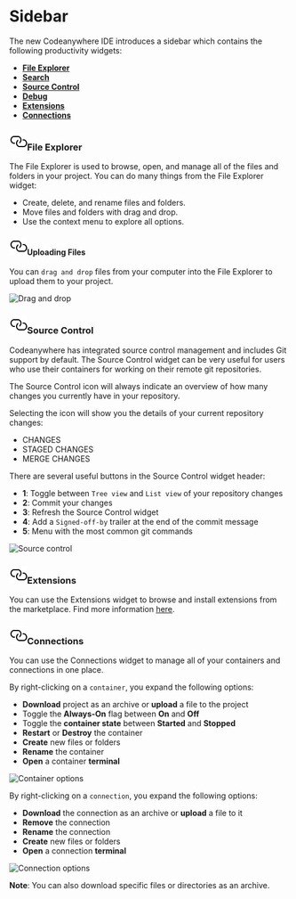 # Sidebar

The new Codeanywhere IDE introduces a sidebar which contains the following productivity widgets:

- [**File Explorer**](#file-explorer)
- [**Search**](#search)
- [**Source Control**](#source-control)
- [**Debug**](#debug)
- [**Extensions**](#extensions)
- [**Connections**](#connections)

### <a name="file-explorer" href="#file-explorer" class="anchor-link"><img src="/images/anchor.svg" alt="Link anchor" class="anchor-img"></a>File Explorer

The File Explorer is used to browse, open, and manage all of the files and folders in your project. You can do many things from the File Explorer widget:

- Create, delete, and rename files and folders.
- Move files and folders with drag and drop.
- Use the context menu to explore all options.

#### <a name="file-explorer/uploading-files" href="#file-explorer/uploading-files" class="anchor-link"><img src="/images/anchor.svg" alt="Link anchor" class="anchor-img"></a>Uploading Files

You can <code>drag and drop</code> files from your computer into the File Explorer to upload them to your project.

<p><img src="/images/editor/introduction/4.png" alt="Drag and drop" class="width-90"/></p>

### <a name="source-control" href="#source-control" class="anchor-link"><img src="/images/anchor.svg" alt="Link anchor" class="anchor-img"></a>Source Control

Codeanywhere has integrated source control management and includes Git support by default. The Source Control widget can be very useful for users who use their containers for working on their remote git repositories.

The Source Control icon will always indicate an overview of how many changes you currently have in your repository.

Selecting the icon will show you the details of your current repository changes:

- CHANGES
- STAGED CHANGES
- MERGE CHANGES

There are several useful buttons in the Source Control widget header:

- **1**: Toggle between <code>Tree view</code> and <code>List view</code> of your repository changes
- **2**: Commit your changes
- **3**: Refresh the Source Control widget
- **4**: Add a <code>Signed-off-by</code> trailer at the end of the commit message
- **5**: Menu with the most common git commands

<p><img src="/images/editor/introduction/5.png" alt="Source control" class="width-90"/></p>

### <a name="extensions" href="#extensions" class="anchor-link"><img src="/images/anchor.svg" alt="Link anchor" class="anchor-img"></a>Extensions

You can use the Extensions widget to browse and install extensions from the marketplace. Find more information [here](/editor/extensions/install-extensions-from-marketplace).

### <a name="connections" href="#connections" class="anchor-link"><img src="/images/anchor.svg" alt="Link anchor" class="anchor-img"></a>Connections

You can use the Connections widget to manage all of your containers and connections in one place.

By right-clicking on a <code>container</code>, you expand the following options:

- **Download** project as an archive or **upload** a file to the project
- Toggle the **Always-On** flag between **On** and **Off**
- Toggle the **container state** between **Started** and **Stopped**
- **Restart** or **Destroy** the container
- **Create** new files or folders
- **Rename** the container
- **Open** a container **terminal**

<p><img src="/images/editor/introduction/6.png" alt="Container options" class="width-60"/></p>

By right-clicking on a <code>connection</code>, you expand the following options:

- **Download** the connection as an archive or **upload** a file to it
- **Remove** the connection
- **Rename** the connection
- **Create** new files or folders
- **Open** a connection **terminal**

<p><img src="/images/editor/introduction/7.png" alt="Connection options" class="width-60"/></p>

**Note**: You can also download specific files or directories as an archive.
